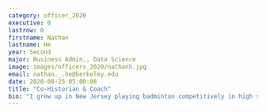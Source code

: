 ```yaml
---
category: officer_2020
executive: 0
lastrow: 0
firstname: Nathan
lastname: He
year: Second
major: Business Admin., Data Science
image: images/officers_2020/nathanh.jpg
email: nathan._.he@berkeley.edu
date: 2020-08-25 05:00:08
title: "Co-Historian & Coach"
bio: "I grew up in New Jersey playing badminton competitively in high school. I came to California for tournaments, fell in love with the west coast, and that's pretty much how I ended up at Berkeley. Super excited to meet the new members!"
---
```

